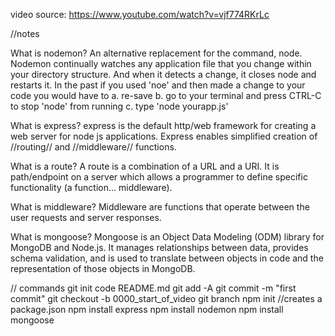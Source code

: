 video source: https://www.youtube.com/watch?v=vjf774RKrLc

//notes

What is nodemon? 
    An alternative replacement for the command, node. Nodemon continually watches any application file that you change within your directory structure. And when it detects a change, it closes node and restarts it. In the past if you used 'noe' and then made a change to your code you would have to
        a. re-save
        b. go to your terminal and press CTRL-C to stop 'node' from running
        c. type 'node yourapp.js'

What is express?
    express is the default http/web framework for creating a web server for node js applications.  Express enables simplified creation of //routing// and //middleware// functions.

What is a route? 
    A route is a combination of a URL and a URI.  It is path/endpoint on a server which allows a programmer to define specific functionality (a function... middleware).

What is middleware?
    Middleware are functions that operate between the user requests and server responses.

What is mongoose?
    Mongoose is an Object Data Modeling (ODM) library for MongoDB and Node.js. It manages relationships between data, provides schema validation, and is used to translate between objects in code and the representation of those objects in MongoDB.
    
// commands
git init
code README.md
git add -A
git commit -m "first commit"
git checkout -b 0000_start_of_video
git branch
npm init
//creates a package.json
npm install express
npm install nodemon
npm install mongoose